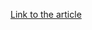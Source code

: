 [Link to the article](https://securityaffairs.com/174514/cyber-crime/lazarus-stole-1-5b-from-bybit-cryptocurrency-heist.html)
